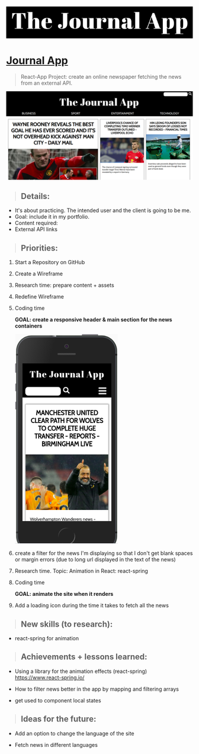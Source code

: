 ![](/screenshots/Screenshot-title.png)

# <a href="https://jseguraweb.github.io/journal-app/">Journal App</a>

> React-App Project: create an online newspaper fetching the news from an external API.

![](/screenshots/screenshot.png)

> ## Details:

- It's about practicing. The intended user and the client is going to be me. 
- Goal: include it in my portfolio.
- Content required: 
- External API links

> ## Priorities:

1. Start a Repository on GitHub
2. Create a Wireframe
3. Research time: prepare content + assets
4. Redefine Wireframe
5. Coding time

    **GOAL: create a responsive header & main section for the news containers**

    ![](/screenshots/responsive-journal.png)

6. create a filter for the news I'm displaying so that I don't get blank spaces or margin errors (due to long url displayed in the text of the news) 
7. Research time. Topic: Animation in React: react-spring
8. Coding time

    **GOAL: animate the site when it renders**

9. Add a loading icon during the time it takes to fetch all the news

> ## New skills (to research):

- react-spring for animation

> ## Achievements + lessons learned:

- Using a library for the animation effects (react-spring)
https://www.react-spring.io/

- How to filter news better in the app by mapping and filtering arrays

- get used to component local states 

> ## Ideas for the future:

- Add an option to change the language of the site

- Fetch news in different languages
